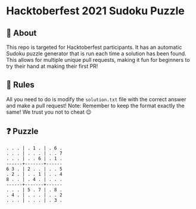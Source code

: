 # Hacktoberfest 2021 Sudoku Puzzle

## 🤔 About

This repo is targeted for Hacktoberfest participants. It has an automatic Sudoku puzzle generator that is run each time a solution has been found. This allows for multiple unique pull requests, making it fun for beginners to try their hand at making their first PR!

## 📝 Rules

All you need to do is modify the `solution.txt` file with the correct answer and make a pull request!
Note: Remember to keep the format exactly the same!
We trust you not to cheat 😉

## ❓ Puzzle
```
. . . | . 1 . | . 6 . 
. . . | . . . | . . 7 
. . . | . . 6 | . 1 . 
------+-------+------
6 3 . | 2 . . | . . 5 
. 2 . | . . 1 | . . 4 
8 . . | . 4 . | . . . 
------+-------+------
. . . | 5 . 7 | . 8 . 
. 4 . | . . . | . . 2 
. . . | . . . | . 3 . 
```
